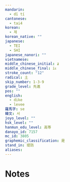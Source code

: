 ```yaml
---
mandarin:
  - dī tí
cantonese:
  - tai4
korean:
  - 제
korean_native: ""
japanese:
  - TEI
  - SHI
japanese_nanori: ""
vietnamese:
middle_chinese_initial: ʑ
middle_chinese_final: iᴇ
stroke_count: "12"
radical: 土
skip_number: 1-3-9
grade_level: 先進
pos: ""
english:
  - dike
  - levee
羅馬字: se
韓文: 서
joyo_level: ""
hsk_level: ""
hanmun_edu_level: 高等
danayo_id: 7157
mc_id: 3805
graphemic_classification: 是
stand_in: 堤防
aliases:
---
```


# Notes
